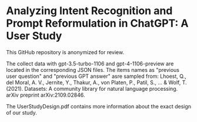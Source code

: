 # Analyzing Intent Recognition and Prompt Reformulation in ChatGPT: A User Study

 This GitHub repository is anonymized for review.

 The collect data with gpt-3.5-turbo-1106 and gpt-4-1106-preview are located in the corresponding JSON files. The items names as "previous user question" and "previous GPT answer" asre sampled from:
  Lhoest, Q., del Moral, A. V., Jernite, Y., Thakur, A., von Platen, P., Patil, S., ... & Wolf, T. (2021). Datasets: A community library for natural language processing. arXiv preprint arXiv:2109.02846.


The UserStudyDesign.pdf contains more information about the exact design of our study.
